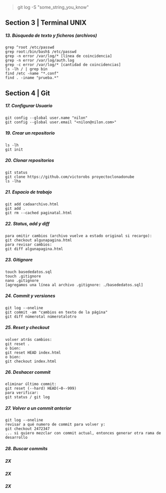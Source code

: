 > git log -S "some_string_you_know"

## Section 3 | Terminal UNIX

##### 13. Búsqueda de texto y ficheros (archivos)

    grep ^root /etc/passwd
    grep root:/bin/bash$ /etc/passwd
    grep -n error /var/log/* [línea de coincidencia]
    grep -n error /var/log/auth.log
    grep -c error /var/log/* [cantidad de coincidencias]
    ls -lh / | grep bin
    find /etc -name "*.conf"
    find . -iname "prueba.*"

## Section 4 | Git

##### 17. Configurar Usuario

    git config --global user.name "nilon"
    git config --global user.email "<nilon@nilon.com>"

##### 19. Crear un repositorio

    ls -lh
    git init

##### 20. Clonar repositorios

    git status
    git clone https://github.com/victorobs proyectoclonadonube
    ls -lha

##### 21. Espacio de trabajo

    git add cadaarchivo.html
    git add .
    git rm --cached paginatal.html


##### 22. Status, add y diff

    para omitir cambios (archivo vuelve a estado original si recargo):
    git checkout algunapagina.html
    para revisar cambios:
    git diff algunapagina.html

##### 23. Gitignore

    touch basededatos.sql
    touch .gitignore
    nano .gitignore
    [agregamos una línea al archivo .gitignore: ./basededatos.sql]

##### 24. Commit y versiones

    git log --oneline
    git commit -am "cambios en texto de la página"
    git diff númerotal númerotalotro

##### 25. Reset y checkout

    volver atrás cambios:
    git reset .
    o bien:
    git reset HEAD index.html
    o bien:
    git checkout index.html

##### 26. Deshacer commit

    eliminar último commit:
    git reset (--hard) HEAD(~0--999)
    para verificar:
    git status / git log

##### 27. Volver a un commit anterior

    git log --oneline
    revisar a qué numero de commit para volver y:
    git checkout 2472347
    ... si quiero mezclar con commit actual, entonces generar otra rama de desarrollo

##### 28. Buscar commits

    

##### 2X

##### 2X

##### 2X




